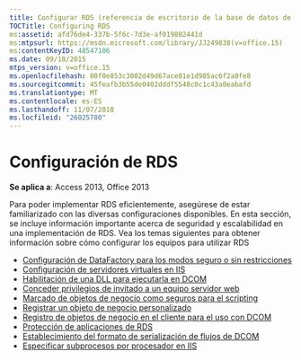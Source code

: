 ```yaml
---
title: Configurar RDS (referencia de escritorio de la base de datos de Access)
TOCTitle: Configuring RDS
ms:assetid: afd76de4-337b-5f6c-7d3e-af019802441d
ms:mtpsurl: https://msdn.microsoft.com/library/JJ249838(v=office.15)
ms:contentKeyID: 48547106
ms.date: 09/18/2015
mtps_version: v=office.15
ms.openlocfilehash: 80f0e853c3002d49d67ace01e1d985ac6f2a0fe8
ms.sourcegitcommit: 45feafb3b55de0402dddf5548c0c1c43a0eabafd
ms.translationtype: MT
ms.contentlocale: es-ES
ms.lasthandoff: 11/07/2018
ms.locfileid: "26025780"
---
```

# <a name="configuring-rds"></a>Configuración de RDS

**Se aplica a**: Access 2013, Office 2013

Para poder implementar RDS eficientemente, asegúrese de estar familiarizado con las diversas configuraciones disponibles. En esta sección, se incluye información importante acerca de seguridad y escalabilidad en una implementación de RDS. Vea los temas siguientes para obtener información sobre cómo configurar los equipos para utilizar RDS

- [Configuración de DataFactory para los modos seguro o sin restricciones](configuring-datafactory-for-safe-or-unrestricted-modes.md)
- [Configuración de servidores virtuales en IIS](configuring-virtual-servers-on-iis.md)
- [Habilitación de una DLL para ejecutarla en DCOM](enabling-a-dll-to-run-on-dcom.md)
- [Conceder privilegios de invitado a un equipo servidor web](granting-guest-privileges-to-a-web-server-computer;-rds-guest-privileges.md)
- [Marcado de objetos de negocio como seguros para el scripting](marking-business-objects-as-safe-for-scripting.md)
- [Registrar un objeto de negocio personalizado](https://docs.microsoft.com/office/vba/access/concepts/miscellaneous/registering-a-custom-business-object)
- [Registro de objetos de negocio en el cliente para el uso con DCOM](registering-business-objects-on-the-client-for-use-with-dcom.md)
- [Protección de aplicaciones de RDS](securing-rds-applications.md)
- [Establecimiento del formato de serialización de flujos de DCOM](setting-dcom-stream-marshaling-format.md)
- [Especificar subprocesos por procesador en IIS](specifying-threads-per-processor-on-iis.md)


